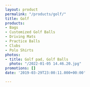 ```yaml
---
layout: product
permalink: "/products/golf/"
title: Golf
products:
- Bags
- Customized Golf Balls
- Driving Mats
- Practice Balls
- Clubs
- Polo Shirts
photos:
- title: Golf pad, Golf Balls
  photo: "/2022-01-05 14.46.20.jpg"
promotions: []
date: '2019-03-29T23:00:11.000+00:00'

---
```

